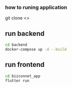 ### how to runing application

git clone <>


## run backend

```bash
cd backend
docker-compose up -d --build
```


## run frontend

```bash
cd bizconnet_app
flutter run
```